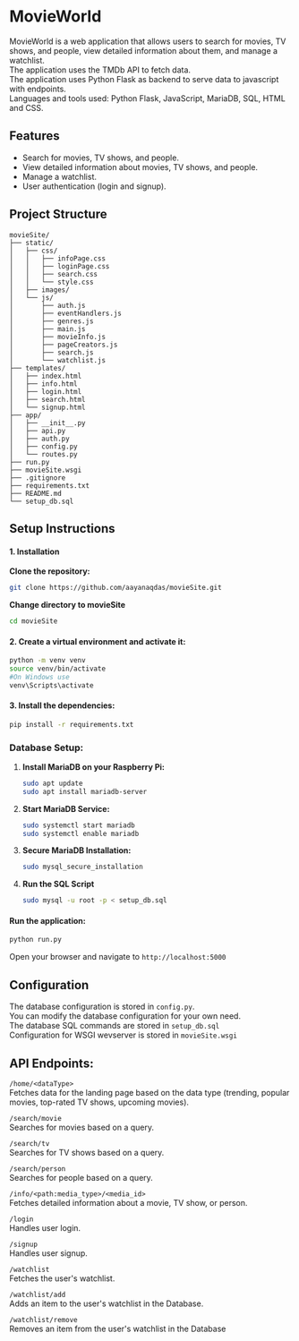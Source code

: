 # MovieWorld

MovieWorld is a web application that allows users to search for movies, TV shows, and people, view detailed information about them, and manage a watchlist.  
The application uses the TMDb API to fetch data.  
The application uses Python Flask as backend to serve data to javascript with endpoints.  
Languages and tools used: Python Flask, JavaScript, MariaDB, SQL, HTML and CSS.

## Features

- Search for movies, TV shows, and people.
- View detailed information about movies, TV shows, and people.
- Manage a watchlist.
- User authentication (login and signup).

## Project Structure

```
movieSite/
├── static/
│   ├── css/
│   │   ├── infoPage.css
│   │   ├── loginPage.css
│   │   ├── search.css
│   │   └── style.css
│   ├── images/
│   └── js/
│       ├── auth.js
│       ├── eventHandlers.js
│       ├── genres.js
│       ├── main.js
│       ├── movieInfo.js
│       ├── pageCreators.js
│       ├── search.js
│       └── watchlist.js
├── templates/
│   ├── index.html
│   ├── info.html
│   ├── login.html
│   ├── search.html
│   └── signup.html
├── app/
│   ├── __init__.py
│   ├── api.py
│   ├── auth.py
│   ├── config.py
│   └── routes.py
├── run.py
├── movieSite.wsgi 
├── .gitignore 
├── requirements.txt 
├── README.md 
└── setup_db.sql
```


## Setup Instructions

#### 1. Installation

**Clone the repository:**
```sh
git clone https://github.com/aayanaqdas/movieSite.git
```
**Change directory to movieSite**  
```sh
cd movieSite
```
#### 2. Create a virtual environment and activate it:
```sh
python -m venv venv
source venv/bin/activate 
#On Windows use 
venv\Scripts\activate
```
#### 3. Install the dependencies:

```sh
pip install -r requirements.txt
```

### Database Setup:

1. **Install MariaDB on your Raspberry Pi:**
   ```sh
   sudo apt update
   sudo apt install mariadb-server
2. **Start MariaDB Service:**
    ```sh
    sudo systemctl start mariadb
    sudo systemctl enable mariadb
3. **Secure MariaDB Installation:**
    ```sh
    sudo mysql_secure_installation
4. **Run the SQL Script**
    ```sh
    sudo mysql -u root -p < setup_db.sql

#### Run the application:
```sh
python run.py
```
Open your browser and navigate to `http://localhost:5000`

## Configuration

The database configuration is stored in `config.py`.  
You can modify the database configuration for your own need.  
The database SQL commands are stored in `setup_db.sql`  
Configuration for WSGI wevserver is stored in `movieSite.wsgi`

## API Endpoints:

`/home/<dataType>`  
Fetches data for the landing page based on the data type (trending, popular movies, top-rated TV shows, upcoming movies).

`/search/movie`  
Searches for movies based on a query.

`/search/tv`  
Searches for TV shows based on a query.

`/search/person`  
Searches for people based on a query.

`/info/<path:media_type>/<media_id>`  
Fetches detailed information about a movie, TV show, or person.

`/login`  
Handles user login.

`/signup`  
Handles user signup.

`/watchlist`  
Fetches the user's watchlist.

`/watchlist/add`  
Adds an item to the user's watchlist in the Database.

`/watchlist/remove`  
Removes an item from the user's watchlist in the Database

